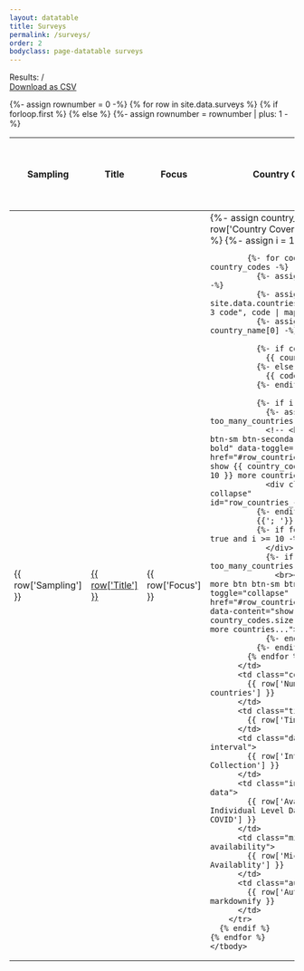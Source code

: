 ```yaml
---
layout: datatable
title: Surveys
permalink: /surveys/
order: 2
bodyclass: page-datatable surveys
---
```

<form class="filter-container mb-3">
  
  <div>
    <div class="filter-metadata font-weight-bold mt-2 d-flex justify-content-between">
      <div class="d-flex align-items-end">
        <span>Results: </span> <span data-content="DATASETS_FOUND"></span> / <span data-content="DATASETS_TOTAL"></span>
      </div>
      <span></span>
      <a href="https://github.com/lukaslehner/supertracker/blob/master/_data/surveys.csv" class="btn btn-primary">Download as CSV</a>
    </div>      
  </div>

</form>  


<div class="datatable-container surveys">
  <table>
    {%- assign rownumber = 0 -%}
    {% for row in site.data.surveys %}
      {% if forloop.first %}
      <thead>
        <tr>
          <th class="sampling-method">Sampling</th>
          <th class="title">Title</th>
          <th class="focus">Focus</th>
          <th class="country-coverage">Country Coverage</th>
          <th class="country-number">Countries</th>
          <th class="time">Time</th>
          <th class="data-collection-interval">Interval of Data Collection</th>
          <th class="individual-level-data">Individual Level Data from Pre-COVID</th>
          <th class="micro-data-availability">Micro Data Availablity</th>
          <th class="authors">Authors</th>
        </tr>
      </thead>
      <tbody>
      {% else %}
        {%- assign rownumber = rownumber | plus: 1 -%}
        <tr>
          <td class="sampling-method">
            <a>
              {{ row['Sampling'] }}
            </a>
          </td>
          <td>
            <a href="{{ row['Link'] }}">
              {{ row['Title'] }}
            </a>
          </td>
          <td class="focus">
            {{ row['Focus'] }}
          </td>
          <td class="country-coverage">
            {%- assign country_codes = row['Country Coverage'] | split: "; " -%}
            {%- assign i = 1 -%}
            
            {%- for code in country_codes -%}
              {%- assign i = i | plus: 1 -%}
              {%- assign country_name = site.data.countries | where: "Alpha-3 code", code | map: 'Country' -%}
              {%- assign country_name = country_name[0] -%}

              {%- if country_name -%}
                {{ country_name }}
              {%- else -%}
                {{ code }}
              {%- endif -%}
              
              {%- if i == 10 -%}
                {%- assign too_many_countries = true -%}
                <!-- <br><a class="btn btn-sm btn-secondary font-weight-bold" data-toggle="collapse" href="#row_countries_{{rownumber}}"> show {{ country_codes.size | minus: 10 }} more countries... </a> -->
                <div class="more collapse" id="row_countries_{{rownumber}}">
              {%- endif -%}
              {{'; '}}
              {%- if forloop.last == true and i >= 10 -%}
                </div>
                {%- if too_many_countries -%}
                  <br><a class="show-more btn btn-sm btn-secondary" data-toggle="collapse" href="#row_countries_{{rownumber}}" data-content="show {{ country_codes.size | minus: 10 }} more countries..."></a>
                {%- endif -%}
              {%- endif -%}
            {% endfor %}
          </td>
          <td class="country-number">
            {{ row['Number of countries'] }}
          </td>
          <td class="time">
            {{ row['Time'] }}
          </td>
          <td class="data-collection-interval">
            {{ row['Interval of Data Collection'] }}
          </td>
          <td class="individual-level-data">
            {{ row['Availability of Individual Level Data from Pre-COVID'] }}
          </td>
          <td class="micro-data-availability">
            {{ row['Micro Data Availablity'] }}
          </td>
          <td class="authors">
            {{ row['Authors'] | markdownify }}
          </td>
        </tr>
      {% endif %}
    {% endfor %}
    </tbody>
  </table>
</div>